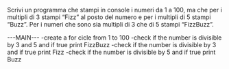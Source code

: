 Scrivi un programma che stampi in console i numeri da 1 a 100, ma che per i multipli di 3 stampi “Fizz” al posto del numero e per i multipli di 5 stampi “Buzz”. Per i numeri che sono sia multipli di 3 che di 5 stampi “FizzBuzz”.

---MAIN---
-create a for cicle from 1 to 100
    -check if the number is divisible by 3 and 5 and if true print FizzBuzz
    -check if the number is divisible by 3 and if true print Fizz
    -check if the number is divisible by 5 and if true print Buzz
    
